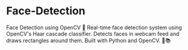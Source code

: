 # Face-Detection
Face Detection using OpenCV 📸 Real-time face detection system using OpenCV's Haar cascade classifier. Detects faces in webcam feed and draws rectangles around them. Built with Python and OpenCV. 🤖📚
